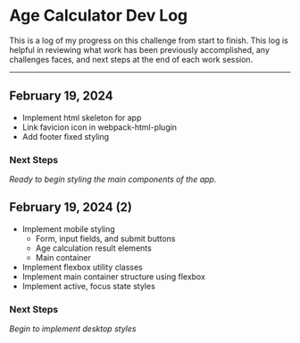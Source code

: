 # Age Calculator Dev Log

This is a log of my progress on this challenge from start to finish. This log is helpful in reviewing what work has been previously accomplished, any challenges faces, and next steps at the end of each work session.

---

## February 19, 2024

- Implement html skeleton for app
- Link favicion icon in webpack-html-plugin
- Add footer fixed styling

### Next Steps

_Ready to begin styling the main components of the app._

## February 19, 2024 (2)

- Implement mobile styling
  - Form, input fields, and submit buttons
  - Age calculation result elements
  - Main container
- Implement flexbox utility classes
- Implement main container structure using flexbox
- Implement active, focus state styles

### Next Steps

_Begin to implement desktop styles_
